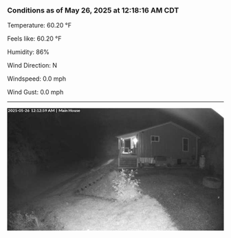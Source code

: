 ### Conditions as of May 26, 2025 at 12:18:16 AM CDT 

Temperature: 60.20 &deg;F

Feels like: 60.20 &deg;F

Humidity: 86%

Wind Direction: N

Windspeed: 0.0 mph

Wind Gust: 0.0 mph

---

<img src="./images/latest.jpeg"/>

